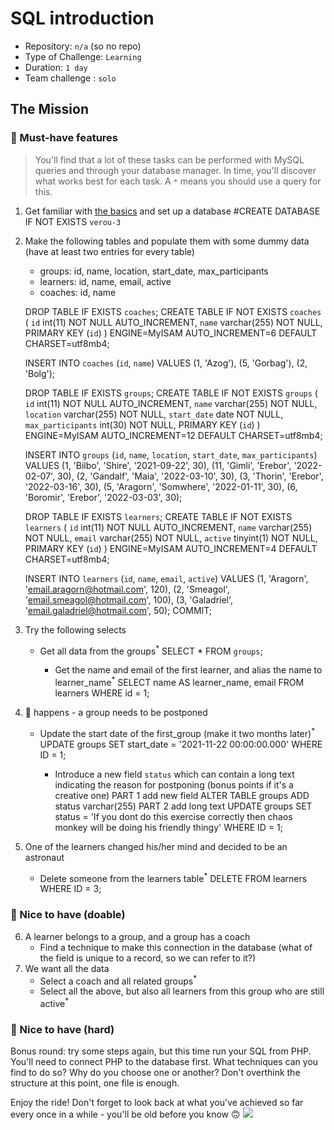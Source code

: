 # SQL introduction

- Repository: `n/a` (so no repo)
- Type of Challenge: `Learning`
- Duration: `1 day`
- Team challenge : `solo`

## The Mission

### 🌱 Must-have features

> You'll find that a lot of these tasks can be performed with MySQL queries and through your database manager. In time, you'll discover what works best for each task. A `*` means you should use a query for this.

1. Get familiar with [the basics](./SQL-basics.md) and set up a database 
#CREATE DATABASE IF NOT EXISTS `verou-3`
2. Make the following tables and populate them with some dummy data (have at least two entries for every table) 
    - groups: id, name, location, start_date, max_participants
    - learners: id, name, email, active
    - coaches: id, name

    DROP TABLE IF EXISTS `coaches`;
    CREATE TABLE IF NOT EXISTS `coaches` (
   `id` int(11) NOT NULL AUTO_INCREMENT,
   `name` varchar(255) NOT NULL,
   PRIMARY KEY (`id`)
   ) ENGINE=MyISAM AUTO_INCREMENT=6 DEFAULT CHARSET=utf8mb4;

   INSERT INTO `coaches` (`id`, `name`) VALUES
   (1, 'Azog'),
   (5, 'Gorbag'),
   (2, 'Bolg');


   DROP TABLE IF EXISTS `groups`;
   CREATE TABLE IF NOT EXISTS `groups` (
   `id` int(11) NOT NULL AUTO_INCREMENT,
   `name` varchar(255) NOT NULL,
   `location` varchar(255) NOT NULL,
   `start_date` date NOT NULL,
   `max_participants` int(30) NOT NULL,
   PRIMARY KEY (`id`)
   ) ENGINE=MyISAM AUTO_INCREMENT=12 DEFAULT CHARSET=utf8mb4;

   INSERT INTO `groups` (`id`, `name`, `location`, `start_date`, `max_participants`) VALUES
   (1, 'Bilbo', 'Shire', '2021-09-22', 30),
   (11, 'Gimli', 'Erebor', '2022-02-07', 30),
   (2, 'Gandalf', 'Maia', '2022-03-10', 30),
   (3, 'Thorin', 'Erebor', '2022-03-16', 30),
   (5, 'Aragorn', 'Somwhere', '2022-01-11', 30),
   (6, 'Boromir', 'Erebor', '2022-03-03', 30);


   DROP TABLE IF EXISTS `learners`;
   CREATE TABLE IF NOT EXISTS `learners` (
   `id` int(11) NOT NULL AUTO_INCREMENT,
   `name` varchar(255) NOT NULL,
   `email` varchar(255) NOT NULL,
   `active` tinyint(1) NOT NULL,
   PRIMARY KEY (`id`)
   ) ENGINE=MyISAM AUTO_INCREMENT=4 DEFAULT CHARSET=utf8mb4;


   INSERT INTO `learners` (`id`, `name`, `email`, `active`) VALUES
   (1, 'Aragorn', 'email.aragorn@hotmail.com', 120),
   (2, 'Smeagol', 'email.smeagol@hotmail.com', 100),
   (3, 'Galadriel', 'email.galadriel@hotmail.com', 50);
   COMMIT;

3. Try the following selects
    - Get all data from the groups<sup>\*</sup>
      SELECT * FROM `groups`;
   
      - Get the name and email of the first learner, and alias the name to learner_name<sup>\*</sup>
        SELECT name AS learner_name, email 
        FROM learners
        WHERE id = 1;


4. 💩 happens - a group needs to be postponed
    - Update the start date of the first_group (make it two months later)<sup>\*</sup>
      UPDATE groups
      SET start_date = '2021-11-22 00:00:00.000'
      WHERE ID = 1;   

      - Introduce a new field `status` which can contain a long text indicating the reason for postponing (bonus points if it's a creative one)
        PART 1 add new field
        ALTER TABLE groups
        ADD status varchar(255)
        PART 2 add long text
        UPDATE groups
        SET status = 'If you dont do this exercise correctly then chaos monkey will be doing his friendly thingy'
        WHERE ID = 1;


5. One of the learners changed his/her mind and decided to be an astronaut
    - Delete someone from the learners table<sup>\*</sup>
      DELETE FROM learners WHERE ID = 3;

### 🌼 Nice to have (doable)

6. A learner belongs to a group, and a group has a coach
    - Find a technique to make this connection in the database (what of the field is unique to a record, so we can refer to it?)
7. We want all the data
    - Select a coach and all related groups<sup>\*</sup>
    - Select all the above, but also all learners from this group who are still active<sup>\*</sup>

### 🌳 Nice to have (hard)

Bonus round: try some steps again, but this time run your SQL from PHP.
You'll need to connect PHP to the database first. What techniques can you find to do so? Why do you choose one or another? Don't overthink the structure at this point, one file is enough.

Enjoy the ride! Don't forget to look back at what you've achieved so far every once in a while - you'll be old before you know 🙃
![](https://media.giphy.com/media/2nJgpMuR2fVn2/giphy.gif)